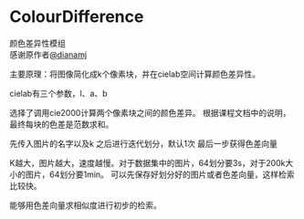 # ColourDifference
颜色差异性模组    
感谢原作者[@dianamj](https://github.com/dianamj)

主要原理：将图像简化成k个像素块，并在cielab空间计算颜色差异性。

cielab有三个参数，l、a、b 

选择了调用cie2000计算两个像素块之间的颜色差异。
根据课程文档中的说明，最终每块的色差是范数求和。


先传入图片的名字以及k
之后进行迭代划分，默认1次
最后一步获得色差向量

K越大，图片越大，速度越慢。对于数据集中的图片，64划分要3s，对于200k大小的图片，64划分要1min。
可以先保存好划分好的图片或者色差向量，这样检索比较快。

能够用色差向量求相似度进行初步的检索。

